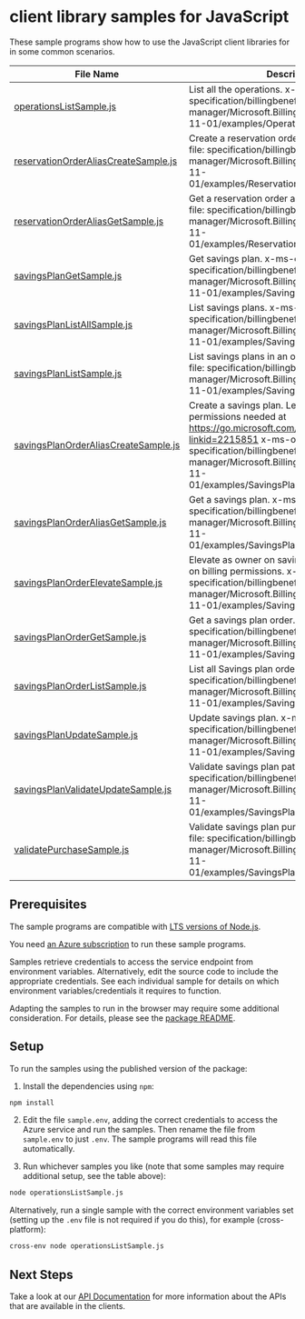 # client library samples for JavaScript

These sample programs show how to use the JavaScript client libraries for in some common scenarios.

| **File Name**                                                             | **Description**                                                                                                                                                                                                                                                        |
| ------------------------------------------------------------------------- | ---------------------------------------------------------------------------------------------------------------------------------------------------------------------------------------------------------------------------------------------------------------------- |
| [operationsListSample.js][operationslistsample]                           | List all the operations. x-ms-original-file: specification/billingbenefits/resource-manager/Microsoft.BillingBenefits/stable/2022-11-01/examples/OperationsGet.json                                                                                                    |
| [reservationOrderAliasCreateSample.js][reservationorderaliascreatesample] | Create a reservation order alias. x-ms-original-file: specification/billingbenefits/resource-manager/Microsoft.BillingBenefits/stable/2022-11-01/examples/ReservationOrderAliasCreate.json                                                                             |
| [reservationOrderAliasGetSample.js][reservationorderaliasgetsample]       | Get a reservation order alias. x-ms-original-file: specification/billingbenefits/resource-manager/Microsoft.BillingBenefits/stable/2022-11-01/examples/ReservationOrderAliasGet.json                                                                                   |
| [savingsPlanGetSample.js][savingsplangetsample]                           | Get savings plan. x-ms-original-file: specification/billingbenefits/resource-manager/Microsoft.BillingBenefits/stable/2022-11-01/examples/SavingsPlanItemGet.json                                                                                                      |
| [savingsPlanListAllSample.js][savingsplanlistallsample]                   | List savings plans. x-ms-original-file: specification/billingbenefits/resource-manager/Microsoft.BillingBenefits/stable/2022-11-01/examples/SavingsPlansList.json                                                                                                      |
| [savingsPlanListSample.js][savingsplanlistsample]                         | List savings plans in an order. x-ms-original-file: specification/billingbenefits/resource-manager/Microsoft.BillingBenefits/stable/2022-11-01/examples/SavingsPlansInOrderList.json                                                                                   |
| [savingsPlanOrderAliasCreateSample.js][savingsplanorderaliascreatesample] | Create a savings plan. Learn more about permissions needed at https://go.microsoft.com/fwlink/?linkid=2215851 x-ms-original-file: specification/billingbenefits/resource-manager/Microsoft.BillingBenefits/stable/2022-11-01/examples/SavingsPlanOrderAliasCreate.json |
| [savingsPlanOrderAliasGetSample.js][savingsplanorderaliasgetsample]       | Get a savings plan. x-ms-original-file: specification/billingbenefits/resource-manager/Microsoft.BillingBenefits/stable/2022-11-01/examples/SavingsPlanOrderAliasGet.json                                                                                              |
| [savingsPlanOrderElevateSample.js][savingsplanorderelevatesample]         | Elevate as owner on savings plan order based on billing permissions. x-ms-original-file: specification/billingbenefits/resource-manager/Microsoft.BillingBenefits/stable/2022-11-01/examples/SavingsPlanOrderElevate.json                                              |
| [savingsPlanOrderGetSample.js][savingsplanordergetsample]                 | Get a savings plan order. x-ms-original-file: specification/billingbenefits/resource-manager/Microsoft.BillingBenefits/stable/2022-11-01/examples/SavingsPlanOrderGet.json                                                                                             |
| [savingsPlanOrderListSample.js][savingsplanorderlistsample]               | List all Savings plan orders. x-ms-original-file: specification/billingbenefits/resource-manager/Microsoft.BillingBenefits/stable/2022-11-01/examples/SavingsPlanOrderList.json                                                                                        |
| [savingsPlanUpdateSample.js][savingsplanupdatesample]                     | Update savings plan. x-ms-original-file: specification/billingbenefits/resource-manager/Microsoft.BillingBenefits/stable/2022-11-01/examples/SavingsPlanUpdate.json                                                                                                    |
| [savingsPlanValidateUpdateSample.js][savingsplanvalidateupdatesample]     | Validate savings plan patch. x-ms-original-file: specification/billingbenefits/resource-manager/Microsoft.BillingBenefits/stable/2022-11-01/examples/SavingsPlanValidateUpdate.json                                                                                    |
| [validatePurchaseSample.js][validatepurchasesample]                       | Validate savings plan purchase. x-ms-original-file: specification/billingbenefits/resource-manager/Microsoft.BillingBenefits/stable/2022-11-01/examples/SavingsPlanValidatePurchase.json                                                                               |

## Prerequisites

The sample programs are compatible with [LTS versions of Node.js](https://github.com/nodejs/release#release-schedule).

You need [an Azure subscription][freesub] to run these sample programs.

Samples retrieve credentials to access the service endpoint from environment variables. Alternatively, edit the source code to include the appropriate credentials. See each individual sample for details on which environment variables/credentials it requires to function.

Adapting the samples to run in the browser may require some additional consideration. For details, please see the [package README][package].

## Setup

To run the samples using the published version of the package:

1. Install the dependencies using `npm`:

```bash
npm install
```

2. Edit the file `sample.env`, adding the correct credentials to access the Azure service and run the samples. Then rename the file from `sample.env` to just `.env`. The sample programs will read this file automatically.

3. Run whichever samples you like (note that some samples may require additional setup, see the table above):

```bash
node operationsListSample.js
```

Alternatively, run a single sample with the correct environment variables set (setting up the `.env` file is not required if you do this), for example (cross-platform):

```bash
cross-env node operationsListSample.js
```

## Next Steps

Take a look at our [API Documentation][apiref] for more information about the APIs that are available in the clients.

[operationslistsample]: https://github.com/Azure/azure-sdk-for-js/blob/main/sdk/billingbenefits/arm-billingbenefits/samples/v1/javascript/operationsListSample.js
[reservationorderaliascreatesample]: https://github.com/Azure/azure-sdk-for-js/blob/main/sdk/billingbenefits/arm-billingbenefits/samples/v1/javascript/reservationOrderAliasCreateSample.js
[reservationorderaliasgetsample]: https://github.com/Azure/azure-sdk-for-js/blob/main/sdk/billingbenefits/arm-billingbenefits/samples/v1/javascript/reservationOrderAliasGetSample.js
[savingsplangetsample]: https://github.com/Azure/azure-sdk-for-js/blob/main/sdk/billingbenefits/arm-billingbenefits/samples/v1/javascript/savingsPlanGetSample.js
[savingsplanlistallsample]: https://github.com/Azure/azure-sdk-for-js/blob/main/sdk/billingbenefits/arm-billingbenefits/samples/v1/javascript/savingsPlanListAllSample.js
[savingsplanlistsample]: https://github.com/Azure/azure-sdk-for-js/blob/main/sdk/billingbenefits/arm-billingbenefits/samples/v1/javascript/savingsPlanListSample.js
[savingsplanorderaliascreatesample]: https://github.com/Azure/azure-sdk-for-js/blob/main/sdk/billingbenefits/arm-billingbenefits/samples/v1/javascript/savingsPlanOrderAliasCreateSample.js
[savingsplanorderaliasgetsample]: https://github.com/Azure/azure-sdk-for-js/blob/main/sdk/billingbenefits/arm-billingbenefits/samples/v1/javascript/savingsPlanOrderAliasGetSample.js
[savingsplanorderelevatesample]: https://github.com/Azure/azure-sdk-for-js/blob/main/sdk/billingbenefits/arm-billingbenefits/samples/v1/javascript/savingsPlanOrderElevateSample.js
[savingsplanordergetsample]: https://github.com/Azure/azure-sdk-for-js/blob/main/sdk/billingbenefits/arm-billingbenefits/samples/v1/javascript/savingsPlanOrderGetSample.js
[savingsplanorderlistsample]: https://github.com/Azure/azure-sdk-for-js/blob/main/sdk/billingbenefits/arm-billingbenefits/samples/v1/javascript/savingsPlanOrderListSample.js
[savingsplanupdatesample]: https://github.com/Azure/azure-sdk-for-js/blob/main/sdk/billingbenefits/arm-billingbenefits/samples/v1/javascript/savingsPlanUpdateSample.js
[savingsplanvalidateupdatesample]: https://github.com/Azure/azure-sdk-for-js/blob/main/sdk/billingbenefits/arm-billingbenefits/samples/v1/javascript/savingsPlanValidateUpdateSample.js
[validatepurchasesample]: https://github.com/Azure/azure-sdk-for-js/blob/main/sdk/billingbenefits/arm-billingbenefits/samples/v1/javascript/validatePurchaseSample.js
[apiref]: https://learn.microsoft.com/javascript/api/@azure/arm-billingbenefits?view=azure-node-preview
[freesub]: https://azure.microsoft.com/free/
[package]: https://github.com/Azure/azure-sdk-for-js/tree/main/sdk/billingbenefits/arm-billingbenefits/README.md
